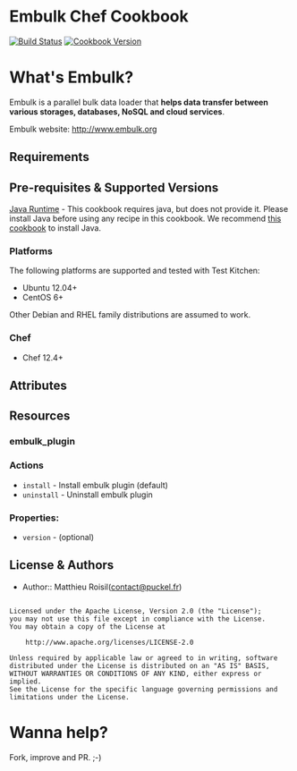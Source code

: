 # Embulk Chef Cookbook

[![Build Status](https://travis-ci.org/puckel/embulk-cookbook.svg?branch=master)](https://travis-ci.org/puckel/embulk-cookbook) [![Cookbook Version](https://img.shields.io/cookbook/v/embulk.svg)](https://supermarket.chef.io/cookbooks/embulk)

# What's Embulk?

Embulk is a parallel bulk data loader that **helps data transfer between various storages, databases, NoSQL and cloud services**.

Embulk website: http://www.embulk.org

## Requirements

## Pre-requisites & Supported Versions

[Java Runtime](https://www.java.com/en/) - This cookbook requires java, but does not provide it. Please install Java before using any recipe in this cookbook. We recommend [this cookbook](https://github.com/agileorbit-cookbooks/java) to install Java.

### Platforms

The following platforms are supported and tested with Test Kitchen:

- Ubuntu 12.04+
- CentOS 6+

Other Debian and RHEL family distributions are assumed to work.

### Chef

- Chef 12.4+

## Attributes

## Resources

### embulk_plugin

### Actions

- `install` - Install embulk plugin (default)
- `uninstall` - Uninstall embulk plugin

### Properties:

  - `version` - (optional)

## License & Authors

- Author:: Matthieu Roisil([contact@puckel.fr](mailto:contact@puckel.fr))

```text

Licensed under the Apache License, Version 2.0 (the "License");
you may not use this file except in compliance with the License.
You may obtain a copy of the License at

    http://www.apache.org/licenses/LICENSE-2.0

Unless required by applicable law or agreed to in writing, software
distributed under the License is distributed on an "AS IS" BASIS,
WITHOUT WARRANTIES OR CONDITIONS OF ANY KIND, either express or implied.
See the License for the specific language governing permissions and
limitations under the License.
```

# Wanna help?

Fork, improve and PR. ;-)
